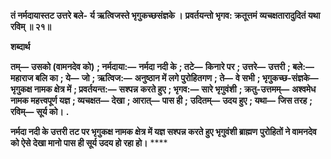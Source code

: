 **तं नर्मदायास्तट उत्तरे बले-** **र्य ऋत्विजस्ते भृगुकच्छसंज्ञके ।** **प्रवर्तयन्तो भृगव: क्रतूत्तमं** **व्यचक्षतारादुदितं यथा रविम् ॥ २१॥** 

**शब्दार्थ** 

**तम्—** **उसको (वामनदेव को)** **; नर्मदाया:—** **नर्मदा नदी के** **; तटे—** **किनारे पर** **; उत्तरे—** **उत्तरी** **; बले:—** **महाराज बलि का** **; ये—** **जो** **; ऋत्विज:—** **अनुष्ठान में लगे पुरोहितगण** **; ते—** **वे सभी** **; भृगुकच्छ-संज्ञके—** **भृगुकक्ष नामक क्षेत्र में** **; प्रवर्तयन्त:—** **सश्पन्न** **करते हुए** **; भृगव:—** **सारे भृगुवंशी** **; क्रतु-उत्तमम्—** **अश्वमेध नामक महत्त्वपूर्ण यज्ञ** **; व्यचक्षत—** **देखा** **; आरात्—** **पास ही** **;** **उदितम्—** **उदय हुए** **; यथा—** **जिस तरह** **; रविम्—** **सूर्य को।** **.** 

**नर्मदा नदी के उत्तरी तट पर भृगुकक्ष नामक क्षेत्र में यज्ञ सश्पन्न करते हुए भृगुवंशी ब्राह्मण** **पुरोहितों ने वामनदेव को ऐसे देखा मानो पास ही सूर्य उदय हो रहा हो।** **** 